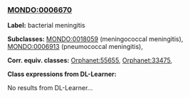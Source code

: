 
### [MONDO:0006670](http://purl.obolibrary.org/obo/MONDO_0006670)
**Label:** bacterial meningitis

**Subclasses:** [MONDO:0018059](http://purl.obolibrary.org/obo/MONDO_0018059) (meningococcal meningitis), [MONDO:0006913](http://purl.obolibrary.org/obo/MONDO_0006913) (pneumococcal meningitis), 

**Corr. equiv. classes:** [Orphanet:55655](http://www.orpha.net/ORDO/Orphanet_55655), [Orphanet:33475](http://www.orpha.net/ORDO/Orphanet_33475), 

**Class expressions from DL-Learner:**

No results from DL-Learner...



